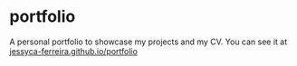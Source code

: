 # portfolio
A personal portfolio to showcase my projects and my CV. You can see it at [jessyca-ferreira.github.io/portfolio
](https://jessyca-ferreira.github.io/portfolio/)

